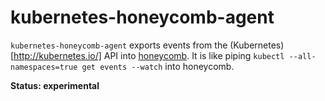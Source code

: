 # kubernetes-honeycomb-agent

`kubernetes-honeycomb-agent` exports events from the
(Kubernetes)[http://kubernetes.io/] API into
[honeycomb](https://honeycomb.io/). It is like piping
`kubectl --all-namespaces=true get events --watch` into honeycomb.

**Status: experimental**
